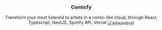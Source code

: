 <p align="center">
    <h3 align="center">Comicfy</h3>
  </a>
</p>

<p align="center">
Transform your most listened to artists in a comic-like cloud, through React, Typescript, NextJS, Spotify API, Vercel
    <img align="center" src="https://github.com/edwardna1/crew-sounds/assets/77164264/15f881f8-c60a-4c5d-8981-a570aa826833" alt="edwardna1" />
</p>

